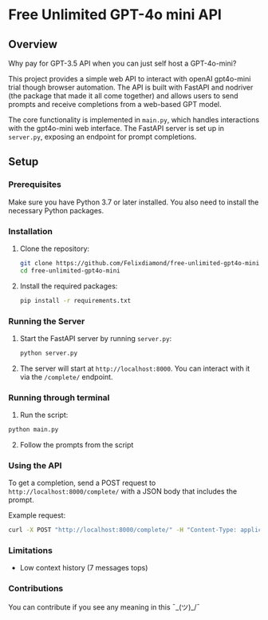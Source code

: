 # Free Unlimited GPT-4o mini API

## Overview

Why pay for GPT-3.5 API when you can just self host a GPT-4o-mini?

This project provides a simple web API to interact with openAI gpt4o-mini trial though browser automation. The API is built with FastAPI and nodriver (the package that made it all come together) and allows users to send prompts and receive completions from a web-based GPT model.

The core functionality is implemented in `main.py`, which handles interactions with the gpt4o-mini web interface. The FastAPI server is set up in `server.py`, exposing an endpoint for prompt completions.

## Setup

### Prerequisites

Make sure you have Python 3.7 or later installed. You also need to install the necessary Python packages.

### Installation

1. Clone the repository:

    ```bash
    git clone https://github.com/Felixdiamond/free-unlimited-gpt4o-mini.git
    cd free-unlimited-gpt4o-mini
    ```

2. Install the required packages:

    ```bash
    pip install -r requirements.txt
    ```

### Running the Server

1. Start the FastAPI server by running `server.py`:

    ```bash
    python server.py
    ```

2. The server will start at `http://localhost:8000`. You can interact with it via the `/complete/` endpoint.

### Running through terminal

1. Run the script:
```bash
python main.py
```

2. Follow the prompts from the script

### Using the API

To get a completion, send a POST request to `http://localhost:8000/complete/` with a JSON body that includes the prompt. 

Example request:

```bash
curl -X POST "http://localhost:8000/complete/" -H "Content-Type: application/json" -d '{"prompt": "What is the meaning of life?"}'
```

### Limitations
- Low context history (7 messages tops)

### Contributions
You can contribute if you see any meaning in this ¯\_(ツ)_/¯